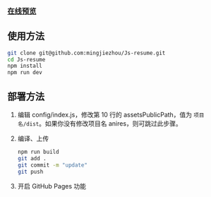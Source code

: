 ### [在线预览](http://www.zhoumingjie.com/Js-resume/public/)

## 使用方法

``` bash
git clone git@github.com:mingjiezhou/Js-resume.git
cd Js-resume
npm install
npm run dev
```

## 部署方法


1. 编辑 config/index.js，修改第 10 行的 assetsPublicPath，值为 `项目名/dist`。如果你没有修改项目名 anires，则可跳过此步骤。

2. 编译、上传
    ``` bash
    npm run build
    git add .
    git commit -m "update"
    git push
    ```

3. 开启 GitHub Pages 功能


